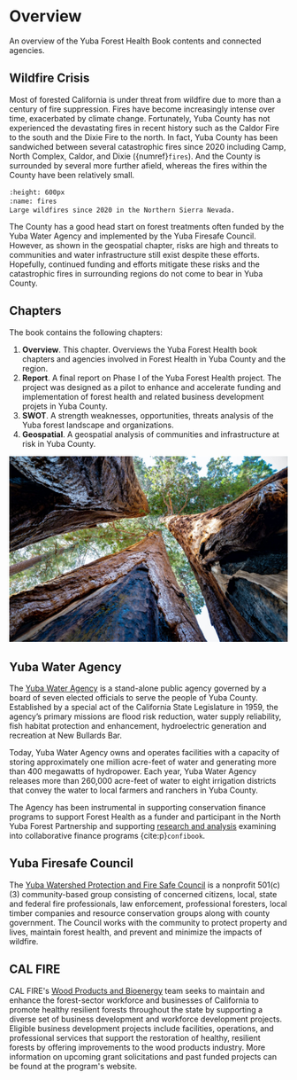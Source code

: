 # Overview
An overview of the Yuba Forest Health Book contents and connected agencies.

## Wildfire Crisis
Most of forested California is under threat from wildfire due to more than a century of fire suppression. Fires have become increasingly intense over time, exacerbated by climate change. Fortunately, Yuba County has not experienced the devastating fires in recent history such as the Caldor Fire to the south and the Dixie Fire to the north. In fact, Yuba County has been sandwiched between several catastrophic fires since 2020 including Camp, North Complex, Caldor, and Dixie ({numref}`fires`). And the County is surrounded by several more further afield, whereas the fires within the County have been relatively small. 

```{figure} /figures/fires.png
:height: 600px
:name: fires
Large wildfires since 2020 in the Northern Sierra Nevada.
```

The County has a good head start on forest treatments often funded by the Yuba Water Agency and implemented by the Yuba Firesafe Council. However, as shown in the geospatial chapter, risks are high and threats to communities and water infrastructure still exist despite these efforts. Hopefully, continued funding and efforts mitigate these risks and the catastrophic fires in surrounding regions do not come to bear in Yuba County.


## Chapters
The book contains the following chapters:

1. **Overview**. This chapter. Overviews the Yuba Forest Health book chapters and agencies involved in Forest Health in Yuba County and the region.
2. **Report**. A final report on Phase I of the Yuba Forest Health project. The project was designed as a pilot to enhance and accelerate funding and implementation of forest health and related business development projets in Yuba County.
3. **SWOT**. A strength weaknesses, opportunities, threats analysis of the Yuba forest landscape and organizations.
4. **Geospatial**. A geospatial analysis of communities and infrastructure at risk in Yuba County.

![forest_canopy](forest_canopy.jpg)

## Yuba Water Agency
The [Yuba Water Agency](https://www.yubawater.org) is a stand-alone public agency governed by a board of seven elected officials to serve the people of Yuba County. Established by a special act of the California State Legislature in 1959, the agency’s primary missions are flood risk reduction, water supply reliability, fish habitat protection and enhancement, hydroelectric generation and recreation at New Bullards Bar.

Today, Yuba Water Agency owns and operates facilities with a capacity of storing approximately one million acre-feet of water and generating more than 400 megawatts of hydropower. Each year, Yuba Water Agency releases more than 260,000 acre-feet of water to eight irrigation districts that convey the water to local farmers and ranchers in Yuba County.

The Agency has been instrumental in supporting conservation finance programs to support Forest Health as a funder and participant in the North Yuba Forest Partnership and supporting [research and analysis](https://srfadacip.com/docs) examining into collaborative finance programs {cite:p}`confibook`.

## Yuba Firesafe Council
The [Yuba Watershed Protection and Fire Safe Council](https://yubafiresafe.org/) is a nonprofit 501(c)(3) community-based group consisting of concerned citizens, local, state and federal fire professionals, law enforcement, professional foresters, local timber companies and resource conservation groups along with county government. The Council works with the community to protect property and lives, maintain forest health, and prevent and minimize the impacts of wildfire.

## CAL FIRE
CAL FIRE's [Wood Products and Bioenergy](https://shorturl.at/ZxI2n) team seeks to maintain and enhance the forest-sector workforce and businesses of California to promote healthy resilient forests throughout the state by supporting a diverse set of business development and workforce development projects. Eligible business development projects include facilities, operations, and professional services that support the restoration of healthy, resilient forests by offering improvements to the wood products industry. More information on upcoming grant solicitations and past funded projects can be found at the program's website.